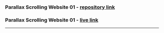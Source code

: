
### Parallax Scrolling Website 01 - [repository link](https://github.com/proalamin/-Parallax-Scrolling-Website/tree/main/Parallax%20Scrolling%20Website%2001)

### Parallax Scrolling Website 01 - [live link](https://parallax-scrolling-website-01.netlify.app/)
---